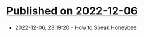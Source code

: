 # [Published on 2022-12-06](index.md)

* [2022-12-06, 23:19:20](https://news.ycombinator.com/item?id=33888496) - [How to Speak Honeybee](https://www.noemamag.com/how-to-speak-honeybee/)
